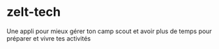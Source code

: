 # zelt-tech
Une appli pour mieux gérer ton camp scout et avoir plus de temps pour préparer et vivre tes activités
